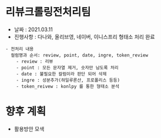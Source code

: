 
# 리뷰크롤링전처리팀
- 날짜 : 2021.03.11
- 진행사항 : 다나와, 올리브영, 네이버, 이니스프리 형태소 처리 완료

```
- 전처리 내용
  컬럼명과 순서: review, point, date, ingre, token_review
    - review : 리뷰
    - point : 모든 문자열 제거, 숫자만 남도록 처리
    - date : 불필요한 칼럼이라 판단 되어 삭제
    - ingre : 성분추가(하일루론산, 프로폴리스 등등)
    - token_reivew : konlpy 를 통한 형태소 분석
```

# 향후 계획
- 활용방안 모색
